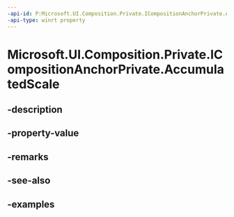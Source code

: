```yaml
---
-api-id: P:Microsoft.UI.Composition.Private.ICompositionAnchorPrivate.AccumulatedScale
-api-type: winrt property
---
```


# Microsoft.UI.Composition.Private.ICompositionAnchorPrivate.AccumulatedScale

<!--
public float AccumulatedScale { get; }
-->


## -description

## -property-value

## -remarks

## -see-also

## -examples


